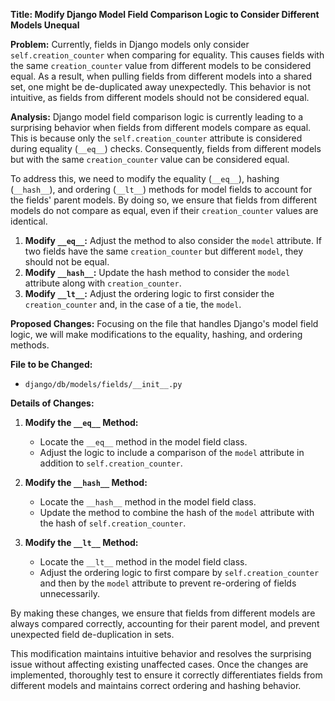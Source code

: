 **Title: Modify Django Model Field Comparison Logic to Consider Different Models Unequal**

**Problem:**
Currently, fields in Django models only consider `self.creation_counter` when comparing for equality. This causes fields with the same `creation_counter` value from different models to be considered equal. As a result, when pulling fields from different models into a shared set, one might be de-duplicated away unexpectedly. This behavior is not intuitive, as fields from different models should not be considered equal.

**Analysis:**
Django model field comparison logic is currently leading to a surprising behavior when fields from different models compare as equal. This is because only the `self.creation_counter` attribute is considered during equality (`__eq__`) checks. Consequently, fields from different models but with the same `creation_counter` value can be considered equal.

To address this, we need to modify the equality (`__eq__`), hashing (`__hash__`), and ordering (`__lt__`) methods for model fields to account for the fields' parent models. By doing so, we ensure that fields from different models do not compare as equal, even if their `creation_counter` values are identical.

1. **Modify `__eq__`:** Adjust the method to also consider the `model` attribute. If two fields have the same `creation_counter` but different `model`, they should not be equal.
2. **Modify `__hash__`:** Update the hash method to consider the `model` attribute along with `creation_counter`.
3. **Modify `__lt__`:** Adjust the ordering logic to first consider the `creation_counter` and, in the case of a tie, the `model`.

**Proposed Changes:**
Focusing on the file that handles Django's model field logic, we will make modifications to the equality, hashing, and ordering methods.

**File to be Changed:**
- `django/db/models/fields/__init__.py`

**Details of Changes:**
1. **Modify the `__eq__` Method:**
   - Locate the `__eq__` method in the model field class.
   - Adjust the logic to include a comparison of the `model` attribute in addition to `self.creation_counter`.

2. **Modify the `__hash__` Method:**
   - Locate the `__hash__` method in the model field class.
   - Update the method to combine the hash of the `model` attribute with the hash of `self.creation_counter`.

3. **Modify the `__lt__` Method:**
   - Locate the `__lt__` method in the model field class.
   - Adjust the ordering logic to first compare by `self.creation_counter` and then by the `model` attribute to prevent re-ordering of fields unnecessarily.

By making these changes, we ensure that fields from different models are always compared correctly, accounting for their parent model, and prevent unexpected field de-duplication in sets.

This modification maintains intuitive behavior and resolves the surprising issue without affecting existing unaffected cases. Once the changes are implemented, thoroughly test to ensure it correctly differentiates fields from different models and maintains correct ordering and hashing behavior.
